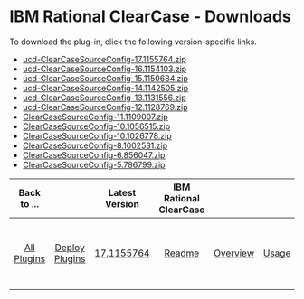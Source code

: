 
# IBM Rational ClearCase - Downloads

To download the plug-in, click the following version-specific links.
- [ucd-ClearCaseSourceConfig-17.1155764.zip](https://raw.githubusercontent.com/UrbanCode/IBM-UCD-PLUGINS/main/files/ClearCaseSourceConfig/ucd-ClearCaseSourceConfig-17.1155764.zip)
- [ucd-ClearCaseSourceConfig-16.1154103.zip](https://raw.githubusercontent.com/UrbanCode/IBM-UCD-PLUGINS/main/files/ClearCaseSourceConfig/ucd-ClearCaseSourceConfig-16.1154103.zip)
- [ucd-ClearCaseSourceConfig-15.1150684.zip](https://raw.githubusercontent.com/UrbanCode/IBM-UCD-PLUGINS/main/files/ClearCaseSourceConfig/ucd-ClearCaseSourceConfig-15.1150684.zip)
- [ucd-ClearCaseSourceConfig-14.1142505.zip](https://raw.githubusercontent.com/UrbanCode/IBM-UCD-PLUGINS/main/files/ClearCaseSourceConfig/ucd-ClearCaseSourceConfig-14.1142505.zip)
- [ucd-ClearCaseSourceConfig-13.1131556.zip](https://raw.githubusercontent.com/UrbanCode/IBM-UCD-PLUGINS/main/files/ClearCaseSourceConfig/ucd-ClearCaseSourceConfig-13.1131556.zip)
- [ucd-ClearCaseSourceConfig-12.1128769.zip](https://raw.githubusercontent.com/UrbanCode/IBM-UCD-PLUGINS/main/files/ClearCaseSourceConfig/ucd-ClearCaseSourceConfig-12.1128769.zip)
- [ClearCaseSourceConfig-11.1109007.zip](https://raw.githubusercontent.com/UrbanCode/IBM-UCD-PLUGINS/main/files/ClearCaseSourceConfig/ClearCaseSourceConfig-11.1109007.zip)
- [ClearCaseSourceConfig-10.1056515.zip](https://raw.githubusercontent.com/UrbanCode/IBM-UCD-PLUGINS/main/files/ClearCaseSourceConfig/ClearCaseSourceConfig-10.1056515.zip)
- [ClearCaseSourceConfig-10.1026778.zip](https://raw.githubusercontent.com/UrbanCode/IBM-UCD-PLUGINS/main/files/ClearCaseSourceConfig/ClearCaseSourceConfig-10.1026778.zip)
- [ClearCaseSourceConfig-8.1002531.zip](https://raw.githubusercontent.com/UrbanCode/IBM-UCD-PLUGINS/main/files/ClearCaseSourceConfig/ClearCaseSourceConfig-8.1002531.zip)
- [ClearCaseSourceConfig-6.856047.zip](https://raw.githubusercontent.com/UrbanCode/IBM-UCD-PLUGINS/main/files/ClearCaseSourceConfig/ClearCaseSourceConfig-6.856047.zip)
- [ClearCaseSourceConfig-5.786799.zip](https://raw.githubusercontent.com/UrbanCode/IBM-UCD-PLUGINS/main/files/ClearCaseSourceConfig/ClearCaseSourceConfig-5.786799.zip)

|Back to ...||Latest Version|IBM Rational ClearCase ||||
| :---: | :---: | :---: | :---: | :---: | :---: | :---: |
|[All Plugins](../../index.md)|[Deploy Plugins](../README.md)|[17.1155764](https://raw.githubusercontent.com/UrbanCode/IBM-UCD-PLUGINS/main/files/ClearCaseSourceConfig/ucd-ClearCaseSourceConfig-17.1155764.zip)|[Readme](README.md)|[Overview](overview.md)|[Usage](usage.md)|[Steps and Roles](steps and roles.md)|

